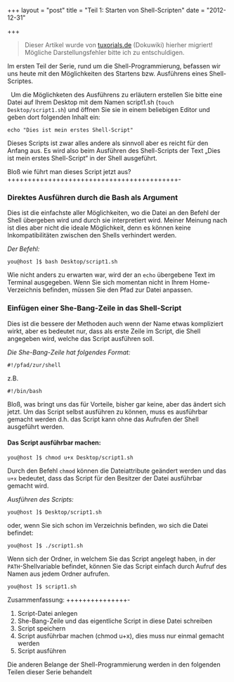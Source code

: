+++
layout = "post"
title = "Teil 1: Starten von Shell-Scripten"
date = "2012-12-31"

+++

>
> Dieser Artikel wurde von [tuxorials.de](http://tuxorials.de) (Dokuwiki) hierher migriert!
> Mögliche Darstellungsfehler bitte ich zu entschuldigen.
>


Im ersten Teil der Serie, rund um die Shell-Programmierung, befassen wir
uns heute mit den Möglichkeiten des Startens bzw. Ausführens eines
Shell-Scriptes.

  Um die Möglichketen des Ausführens zu erläutern erstellen Sie bitte
eine Datei auf Ihrem Desktop mit dem Namen script1.sh
(`touch Desktop/script1.sh`) und öffnen Sie sie in einem beliebigen
Editor und geben dort folgenden Inhalt ein:

```
echo "Dies ist mein erstes Shell-Script"
```

Dieses Scripts ist zwar alles andere als sinnvoll aber es reicht für den
Anfang aus. Es wird also beim Ausführen des Shell-Scripts der Text „Dies
ist mein erstes Shell-Script“ in der Shell ausgeführt.

Bloß wie führt man dieses Script jetzt aus?
++++++++++++++++++++++++++++++++++++++++++-

### Direktes Ausführen durch die Bash als Argument

Dies ist die einfachste aller Möglichkeiten, wo die Datei an den Befehl
der Shell übergeben wird und durch sie interpretiert wird. Meiner
Meinung nach ist dies aber nicht die ideale Möglichkeit, denn es können
keine Inkompatibilitäten zwischen den Shells verhindert werden.

*Der Befehl:*

```
you@host ]$ bash Desktop/script1.sh
```

Wie nicht anders zu erwarten war, wird der an `echo` übergebene Text im
Terminal ausgegeben. Wenn Sie sich momentan nicht in Ihrem
Home-Verzeichnis befinden, müssen Sie den Pfad zur Datei anpassen.

### Einfügen einer She-Bang-Zeile in das Shell-Script

Dies ist die bessere der Methoden auch wenn der Name etwas kompliziert
wirkt, aber es bedeutet nur, dass als erste Zeile im Script, die Shell
angegeben wird, welche das Script ausführen soll.

*Die She-Bang-Zeile hat folgendes Format:*

```
#!/pfad/zur/shell
```

z.B.

```
#!/bin/bash
```

Bloß, was bringt uns das für Vorteile, bisher gar keine, aber das ändert
sich jetzt. Um das Script selbst ausführen zu können, muss es ausführbar
gemacht werden d.h. das Script kann ohne das Aufrufen der Shell
ausgeführt werden.

#### Das Script ausführbar machen:

```
you@host ]$ chmod u+x Desktop/script1.sh
```

Durch den Befehl `chmod` können die Dateiattribute geändert werden und
das `u+x` bedeutet, dass das Script für den Besitzer der Datei
ausführbar gemacht wird.

*Ausführen des Scripts:*

```
you@host ]$ Desktop/script1.sh
```

oder, wenn Sie sich schon im Verzeichnis befinden, wo sich die Datei
befindet:

```
you@host ]$ ./script1.sh
```

Wenn sich der Ordner, in welchem Sie das Script angelegt haben, in der
`PATH`-Shellvariable befindet, können Sie das Script einfach durch
Aufruf des Namen aus jedem Ordner aufrufen.

```
you@host ]$ script1.sh
```

Zusammenfassung:
+++++++++++++++-

1.  Script-Datei anlegen
2.  She-Bang-Zeile und das eigentliche Script in diese Datei schreiben
3.  Script speichern
4.  Script ausführbar machen (chmod u+x), dies muss nur einmal gemacht
    werden
5.  Script ausführen

Die anderen Belange der Shell-Programmierung werden in den folgenden
Teilen dieser Serie behandelt
